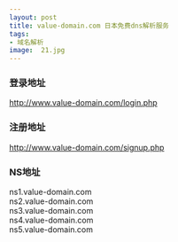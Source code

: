 ```yaml
---
layout: post
title: value-domain.com 日本免费dns解析服务
tags:
- 域名解析
image:  21.jpg
---
```




### 登录地址<br>
http://www.value-domain.com/login.php

### 注册地址<br>
http://www.value-domain.com/signup.php

### NS地址<br>
ns1.value-domain.com<br>
ns2.value-domain.com<br>
ns3.value-domain.com<br>
ns4.value-domain.com<br>
ns5.value-domain.com<br>